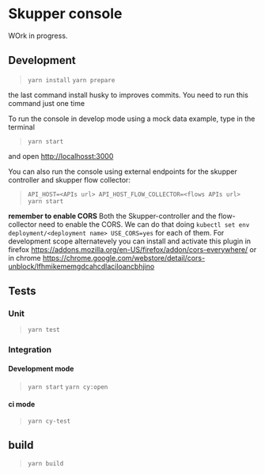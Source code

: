 # Skupper console

WOrk in progress.

## Development

> `yarn install`
> `yarn prepare`

the last command install husky to improves commits. You need to run this command just one time

To run the console in develop mode using a mock data example, type in the terminal

> `yarn start`

and open <http://localhosst:3000>

You can also run the console using external endpoints for the skupper controller and skupper flow collector:

> `API_HOST=<APIs url> API_HOST_FLOW_COLLECTOR=<flows APIs url> yarn start`

**remember to enable CORS**
Both the Skupper-controller and the flow-collector need to enable the CORS. We can do that doing ```kubectl set env deployment/<deployment name> USE_CORS=yes``` for each of them.
For development scope alternatevely you can install and activate this plugin in firefox <https://addons.mozilla.org/en-US/firefox/addon/cors-everywhere/> or in chrome <https://chrome.google.com/webstore/detail/cors-unblock/lfhmikememgdcahcdlaciloancbhjino>

## Tests

### Unit

> `yarn test`

### Integration

#### Development mode

> `yarn start`
> `yarn cy:open`

#### ci mode

> `yarn cy-test`

## build

> `yarn build`
